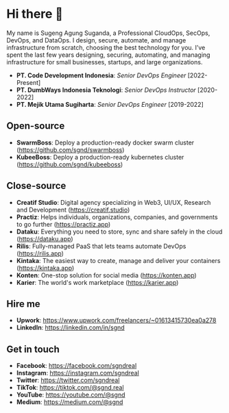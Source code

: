# Hi there 👋

My name is Sugeng Agung Suganda, a Professional CloudOps, SecOps, DevOps, and DataOps. I design, secure, automate, and manage infrastructure from scratch, choosing the best technology for you. I’ve spent the last few years designing, securing, automating, and managing infrastructure for small businesses, startups, and large organizations.

- **PT. Code Development Indonesia**: _Senior DevOps Engineer_ [2022-Present]
- **PT. DumbWays Indonesia Teknologi**: _Senior DevOps Instructor_ [2020-2022]
- **PT. Mejik Utama Sugiharta**: _Senior DevOps Engineer_ [2019-2022]

## Open-source

- **SwarmBoss**: Deploy a production-ready docker swarm cluster (<https://github.com/sgnd/swarmboss>)
- **KubeeBoss**: Deploy a production-ready kubernetes cluster (<https://github.com/sgnd/kubeeboss>)

## Close-source

- **Creatif Studio**: Digital agency specializing in Web3, UI/UX, Research and Development (<https://creatif.studio>)
- **Practiz**: Helps individuals, organizations, companies, and governments to go further (<https://practiz.app>)
- **Dataku**: Everything you need to store, sync and share safely in the cloud (<https://dataku.app>)
- **Rilis**: Fully-managed PaaS that lets teams automate DevOps (<https://rilis.app>)
- **Kintaka**: The easiest way to create, manage and deliver your containers (<https://kintaka.app>)
- **Konten**: One-stop solution for social media (<https://konten.app>)
- **Karier**: The world's work marketplace (<https://karier.app>)

## Hire me

- **Upwork**: <https://www.upwork.com/freelancers/~01613415730ea0a278>
- **LinkedIn**: <https://linkedin.com/in/sgnd>

## Get in touch

- **Facebook**: <https://facebook.com/sgndreal>
- **Instagram**: <https://instagram.com/sgndreal>
- **Twitter**: <https://twitter.com/sgndreal>
- **TikTok**: <https://tiktok.com/@sgnd.real>
- **YouTube**: <https://youtube.com/@sgnd>
- **Medium**: <https://medium.com/@sgnd>
